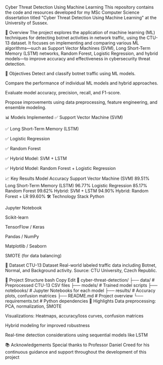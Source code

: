 Cyber Threat Detection Using Machine Learning
This repository contains the code and resources developed for my MSc Computer Science dissertation titled "Cyber Threat Detection Using Machine Learning" at the University of Sussex.

📖 Overview
The project explores the application of machine learning (ML) techniques for detecting botnet activities in network traffic, using the CTU-13 dataset. It focuses on implementing and comparing various ML algorithms—such as Support Vector Machines (SVM), Long Short-Term Memory (LSTM) networks, Random Forest, Logistic Regression, and hybrid models—to improve accuracy and effectiveness in cybersecurity threat detection.

🎯 Objectives
Detect and classify botnet traffic using ML models.

Compare the performance of individual ML models and hybrid approaches.

Evaluate model accuracy, precision, recall, and F1-score.

Propose improvements using data preprocessing, feature engineering, and ensemble modeling.

📊 Models Implemented
✅ Support Vector Machine (SVM)

✅ Long Short-Term Memory (LSTM)

✅ Logistic Regression

✅ Random Forest

✅ Hybrid Model: SVM + LSTM

✅ Hybrid Model: Random Forest + Logistic Regression

📈 Key Results
Model	Accuracy
Support Vector Machine (SVM)	89.51%
Long Short-Term Memory (LSTM)	96.77%
Logistic Regression	85.17%
Random Forest	99.62%
Hybrid: SVM + LSTM	94.90%
Hybrid: Random Forest + LR	99.60%
🛠 Technology Stack
Python

Jupyter Notebook

Scikit-learn

TensorFlow / Keras

Pandas / NumPy

Matplotlib / Seaborn

SMOTE (for data balancing)

🧪 Dataset
CTU-13 Dataset
Real-world labeled traffic data including Botnet, Normal, and Background activity. Source: CTU University, Czech Republic.

📂 Project Structure
bash
Copy
Edit
📁 cyber-threat-detection/
├── data/                 # Preprocessed CTU-13 CSV files
├── models/               # Trained model scripts
├── notebooks/            # Jupyter Notebooks for each model
├── results/              # Accuracy plots, confusion matrices
├── README.md             # Project overview
└── requirements.txt      # Python dependencies
📌 Highlights
Data preprocessing: PCA, normalization, SMOTE

Visualizations: Heatmaps, accuracy/loss curves, confusion matrices

Hybrid modeling for improved robustness

Real-time detection considerations using sequential models like LSTM

📚 Acknowledgements
Special thanks to Professor Daniel Creed for his continuous guidance and support throughout the development of this project
